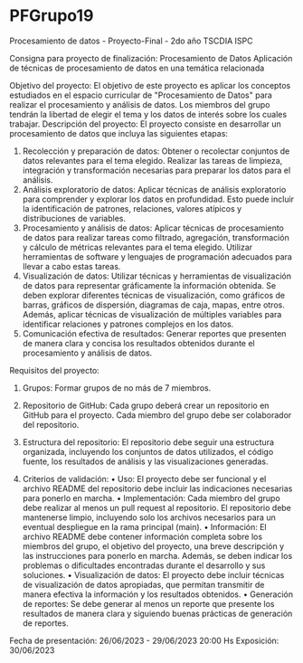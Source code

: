 # PFGrupo19
Procesamiento de datos - Proyecto-Final - 2do año TSCDIA ISPC

Consigna para proyecto de finalización: Procesamiento de Datos
Aplicación de técnicas de procesamiento de datos en una temática relacionada

Objetivo del proyecto: El objetivo de este proyecto es aplicar los conceptos estudiados en el espacio curricular de "Procesamiento de Datos" para realizar el procesamiento y análisis de datos. Los miembros del grupo tendrán la libertad de elegir el tema y los datos de interés sobre los cuales trabajar.
Descripción del proyecto: El proyecto consiste en desarrollar un procesamiento de datos que incluya las siguientes etapas:

1.	Recolección y preparación de datos: Obtener o recolectar conjuntos de datos relevantes para el tema elegido. Realizar las tareas de limpieza, integración y transformación necesarias para preparar los datos para el análisis.
2.	Análisis exploratorio de datos: Aplicar técnicas de análisis exploratorio para comprender y explorar los datos en profundidad. Esto puede incluir la identificación de patrones, relaciones, valores atípicos y distribuciones de variables.
3.	Procesamiento y análisis de datos: Aplicar técnicas de procesamiento de datos para realizar tareas como filtrado, agregación, transformación y cálculo de métricas relevantes para el tema elegido. Utilizar herramientas de software y lenguajes de programación adecuados para llevar a cabo estas tareas.
4.	Visualización de datos: Utilizar técnicas y herramientas de visualización de datos para representar gráficamente la información obtenida. Se deben explorar diferentes técnicas de visualización, como gráficos de barras, gráficos de dispersión, diagramas de caja, mapas, entre otros. Además, aplicar técnicas de visualización de múltiples variables para identificar relaciones y patrones complejos en los datos.
5.	Comunicación efectiva de resultados: Generar reportes que presenten de manera clara y concisa los resultados obtenidos durante el procesamiento y análisis de datos.

Requisitos del proyecto:

1.	Grupos: Formar grupos de no más de 7 miembros.
2.	Repositorio de GitHub: Cada grupo deberá crear un repositorio en GitHub para el proyecto. Cada miembro del grupo debe ser colaborador del repositorio.
3.	Estructura del repositorio: El repositorio debe seguir una estructura organizada, incluyendo los conjuntos de datos utilizados, el código fuente, los resultados de análisis y las visualizaciones generadas.

4.	Criterios de validación:
•	Uso: El proyecto debe ser funcional y el archivo README del repositorio debe incluir las indicaciones necesarias para ponerlo en marcha.
•	Implementación: Cada miembro del grupo debe realizar al menos un pull request al repositorio. El repositorio debe mantenerse limpio, incluyendo solo los archivos necesarios para un eventual despliegue en la rama principal (main).
•	Información: El archivo README debe contener información completa sobre los miembros del grupo, el objetivo del proyecto, una breve descripción y las instrucciones para ponerlo en marcha. Además, se deben indicar los problemas o dificultades encontradas durante el desarrollo y sus soluciones.
•	Visualización de datos: El proyecto debe incluir técnicas de visualización de datos apropiadas, que permitan transmitir de manera efectiva la información y los resultados obtenidos.
•	Generación de reportes: Se debe generar al menos un reporte que presente los resultados de manera clara y siguiendo buenas prácticas de generación de reportes.


Fecha de presentación: 26/06/2023 - 29/06/2023 20:00 Hs
Exposición:  30/06/2023
